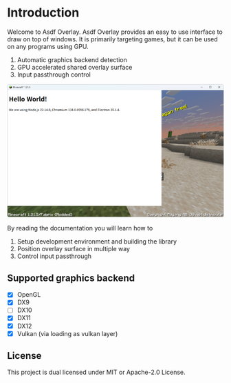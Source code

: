 # Introduction
Welcome to Asdf Overlay.
Asdf Overlay provides an easy to use interface to draw on top of windows.
It is primarily targeting games, but it can be used on any programs using GPU.

1. Automatic graphics backend detection
2. GPU accelerated shared overlay surface
3. Input passthrough control

![Example image](introduction/example.png)

By reading the documentation you will learn how to
1. Setup development environment and building the library
2. Position overlay surface in multiple way
3. Control input passthrough

## Supported graphics backend
* [x] OpenGL
* [x] DX9
* [ ] DX10
* [x] DX11
* [x] DX12
* [x] Vulkan (via loading as vulkan layer)

## License
This project is dual licensed under MIT or Apache-2.0 License.
